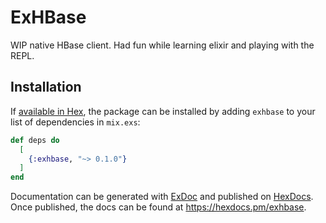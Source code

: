 # ExHBase

WIP native HBase client. Had fun while learning elixir and playing with the REPL.

## Installation

If [available in Hex](https://hex.pm/docs/publish), the package can be installed
by adding `exhbase` to your list of dependencies in `mix.exs`:

```elixir
def deps do
  [
    {:exhbase, "~> 0.1.0"}
  ]
end
```

Documentation can be generated with [ExDoc](https://github.com/elixir-lang/ex_doc)
and published on [HexDocs](https://hexdocs.pm). Once published, the docs can
be found at <https://hexdocs.pm/exhbase>.
